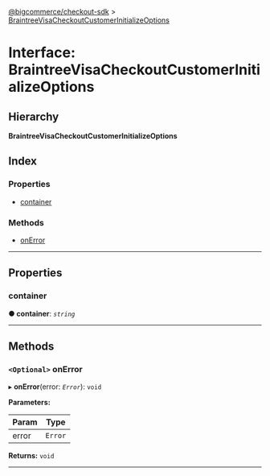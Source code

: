 [@bigcommerce/checkout-sdk](../README.md) > [BraintreeVisaCheckoutCustomerInitializeOptions](../interfaces/braintreevisacheckoutcustomerinitializeoptions.md)

# Interface: BraintreeVisaCheckoutCustomerInitializeOptions

## Hierarchy

**BraintreeVisaCheckoutCustomerInitializeOptions**

## Index

### Properties

* [container](braintreevisacheckoutcustomerinitializeoptions.md#container)

### Methods

* [onError](braintreevisacheckoutcustomerinitializeoptions.md#onerror)

---

## Properties

<a id="container"></a>

###  container

**● container**: *`string`*

___

## Methods

<a id="onerror"></a>

### `<Optional>` onError

▸ **onError**(error: *`Error`*): `void`

**Parameters:**

| Param | Type |
| ------ | ------ |
| error | `Error` | 

**Returns:** `void`

___

